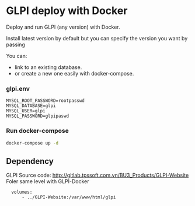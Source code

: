 # GLPI deploy with Docker

Deploy and run GLPI (any version) with Docker.

Install latest version by default but you can specify the version you want by passing

You can:
- link to an existing database.
- or create a new one easily with docker-compose.

### glpi.env

```env
MYSQL_ROOT_PASSWORD=rootpasswd
MYSQL_DATABASE=glpi
MYSQL_USER=glpi
MYSQL_PASSWORD=glpipaswd
```

### Run docker-compose

```bash
docker-compose up -d
```

## Dependency

GLPI Source code: http://gitlab.tpssoft.com.vn/BU3_Products/GLPI-Website
Foler same level with GLPI-Docker

```
  volumes:
      - ../GLPI-Website:/var/www/html/glpi
```